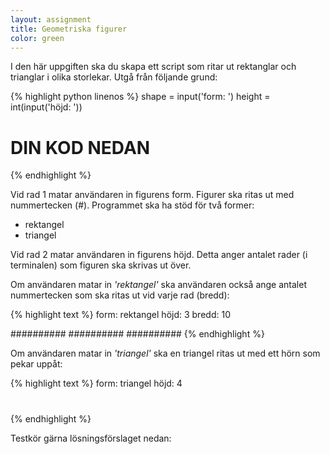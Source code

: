 ```yaml
---
layout: assignment
title: Geometriska figurer
color: green
---
```

I den här uppgiften ska du skapa ett script som ritar ut rektanglar och trianglar i olika storlekar. Utgå från följande grund:

{% highlight python linenos %}
shape = input('form: ')
height = int(input('höjd: '))

# DIN KOD NEDAN
{% endhighlight %}

Vid rad 1 matar användaren in figurens form. Figurer ska ritas ut med nummertecken (#). Programmet ska ha stöd för två former:

- rektangel
- triangel

Vid rad 2 matar användaren in figurens höjd. Detta anger antalet rader (i terminalen) som figuren ska skrivas ut över.

Om användaren matar in _'rektangel'_ ska användaren också ange antalet nummertecken som ska ritas ut vid varje rad (bredd):

{% highlight text %}
form: rektangel
höjd: 3
bredd: 10

##########
##########
##########
{% endhighlight %}

Om användaren matar in _'triangel'_ ska en triangel ritas ut med ett hörn som pekar uppåt:

{% highlight text %}
form: triangel
höjd: 4

#
##
###
####
{% endhighlight %}

Testkör gärna lösningsförslaget nedan: